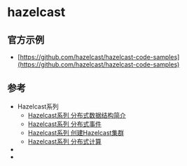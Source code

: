 # hazelcast

## 官方示例
- [https://github.com/hazelcast/hazelcast-code-samples](https://github.com/hazelcast/hazelcast-code-samples)

## 参考
- Hazelcast系列
    - [Hazelcast系列 分布式数据结构简介](https://www.jianshu.com/p/8801ab484a4f)
    - [Hazelcast系列 分布式事件](https://www.jianshu.com/p/6fba643313b5)
    - [Hazelcast系列 创建Hazelcast集群](https://www.jianshu.com/p/2cdb9833daa9)
    - [Hazelcast系列 分布式计算](https://www.jianshu.com/p/b2f6a0ad831d)
- []()
- []()